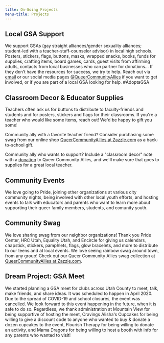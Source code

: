 ```yaml
---
title: On-Going Projects
menu-title: Projects
---
```


## Local GSA Support 

We support GSAs (gay straight alliances/gender sexuality alliances; student-led with a teacher-staff-counselor advisor) in local high schools. Posters, stickers, flags, buttons, masks, wrapped snacks, books, funds for supplies, crafting items, board games, cards, guest visits from affirming adults, contacts from local businesses who can partner for donations... If they don't have the resources for success, we try to help. Reach out via [email](mailto:contact@queercommunityallies.org) or our social media pages [@QueerCommunityAllies](https://queercommunityallies.org/social/) if you want to get involved, or if you are part of a local GSA looking for help. #AdoptaGSA 

## Classroom Decor & Educator Supplies

Teachers often ask us for buttons to distribute to faculty-friends and students and for posters, stickers and flags for their classrooms. If you're a teacher who would like some items, reach out! We'd be happy to gift you some! 

Community ally with a favorite teacher friend? Consider purchasing some swag from our online shop [QueerCommunityAllies at Zazzle.com](https://www.zazzle.com/store/queercommunityallies) as a back-to-school gift. 

Community ally who wants to support? Include a "classroom decor" note with a [donation](https://queercommunityallies.org/donate/) to Queer Community Allies, and we'll make sure that goes to supplies for a great local teacher. 

## Community Events

We love going to Pride, joining other organizations at various city community nights, being involved with other local youth efforts, and hosting events to talk with educators and parents who want to learn more about supporting their queer family members, students, and comunity youth. 

## Community Swag

We love sharing swag from our neighbor organizations! Thank you Pride Center, HRC Utah, Equality Utah, and Encircle for giving us calendars, chapstick, stickers, pamphlets, flags, glow bracelets, and more to distribute to our teens and at local events. We love seeing rainbow swag around town, from any group! Check out our Queer Community Allies swag collection at [QueerCommunityAllies at Zazzle.com](https://www.zazzle.com/store/queercommunityallies).

## Dream Project: GSA Meet
 
We started planning a GSA meet for clubs across Utah County to meet, talk, make friends, and share ideas. It was scheduled to happen in April 2020. Due to the spread of COVID-19 and school closures, the event was cancelled. We look forward to this event happening in the future, when it is safe to do so. Regardless, we thank administration at Mountain View for being supportive of hosting the meet, Cravings Alisha's Cupcakes for being willing to give a discount code to anyone who wanted to buy & donate a dozen cupcakes to the event, Flourish Therapy for being willing to donate an activity, and Mama Dragons for being willing to host a booth with info for any parents who wanted to visit!  
